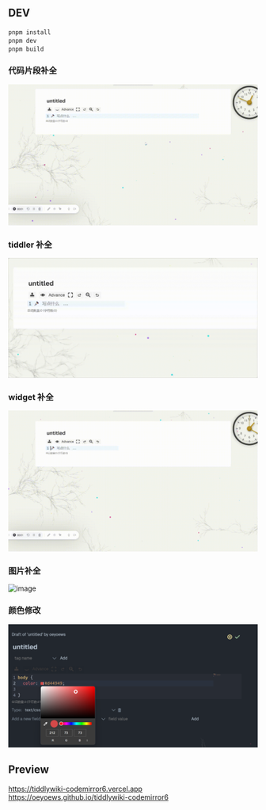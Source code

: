 ## DEV

```bash
pnpm install
pnpm dev
pnpm build
```

### 代码片段补全

![usersnippets](./assets/usersnippets.gif)

### tiddler 补全

![link](./assets/link.gif)

### widget 补全

![widget](./assets/widget.gif)

### 图片补全

![image](./assets/image.gif)

### 颜色修改

![color](./assets/color.png)

## Preview

https://tiddlywiki-codemirror6.vercel.app
https://oeyoews.github.io/tiddlywiki-codemirror6
